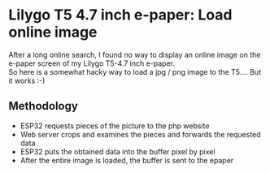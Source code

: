 # Lilygo T5 4.7 inch e-paper: Load online image

After a long online search, I found no way to display an online image on the e-paper screen of my Lilygo T5-4.7 inch e-paper.  
So here is a somewhat hacky way to load a jpg / png image to the T5.... But it works :-)

## Methodology

- ESP32 requests pieces of the picture to the php website
- Web server crops and examines the pieces and forwards the requested data
- ESP32 puts the obtained data into the buffer pixel by pixel
- After the entire image is loaded, the buffer is sent to the epaper 
